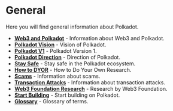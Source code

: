 # General

Here you will find general information about Polkadot.

<div class="grid cards" markdown>

- **[Web3 and Polkadot](../../general/web3-and-polkadot.md)** - Information about Web3 and Polkadot.
- **[Polkadot Vision](../../general/polkadot-vision/index.md)** - Vision of Polkadot.
- **[Polkadot V1](../../general/polkadot-v1.md)** - Polkadot Version 1.
- **[Polkadot Direction](../../general/polkadot-direction.md)** - Direction of Polkadot.
- **[Stay Safe](../../general/stay-safe/index.md)** - Stay safe in the Polkadot ecosystem.
- **[How to DYOR](../../general/how-to-dyor.md)** - How to Do Your Own Research.
- **[Scams](../../general/scams.md)** - Information about scams.
- **[Transaction Attacks](../../general/transaction-attacks.md)** - Information about transaction attacks.
- **[Web3 Foundation Research](https://research.web3.foundation/)** - Research by Web3 Foundation.
- **[Start Building](../../general/start-building.md)** - Start building on Polkadot.
- **[Glossary](../../general/glossary.md)** - Glossary of terms.

</div>